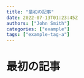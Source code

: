 ```yaml
---
title: "最初の記事"
date: 2022-07-13T01:23:45Z
authors: ["John Smith"]
categories: ["example"]
tags: ["example-tag-a"]
---
```


# 最初の記事
